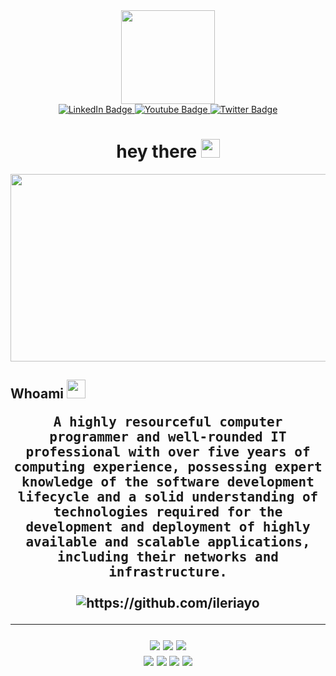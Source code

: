 <!--### Hi there 👋, my name is abduslam
#### I specialize in cyber security and love programming
-->
<div id="header" align="center">
  <img src="https://media.giphy.com/media/RpYuXao1pruj098LIM/giphy.gif" width="150"/>
<div id="badges">
  <a href="your-linkedin-URL">
    <img src="https://img.shields.io/badge/LinkedIn-blue?style=for-the-badge&logo=linkedin&logoColor=white" alt="LinkedIn Badge"/>
  </a>
  <a href="your-youtube-URL">
    <img src="https://img.shields.io/badge/YouTube-red?style=for-the-badge&logo=youtube&logoColor=white" alt="Youtube Badge"/>
  </a>
  <a href="your-twitter-URL">
    <img src="https://img.shields.io/badge/Twitter-blue?style=for-the-badge&logo=twitter&logoColor=white" alt="Twitter Badge"/>
  </a>
</div>
<img src="https://komarev.com/ghpvc/?username=Leakirs&style=flat-square&color=blue" alt=""/>
  <h1>
  hey there
  <img src="https://media.giphy.com/media/hvRJCLFzcasrR4ia7z/giphy.gif" width="30px"/>
</h1>
</div>
<div align="center">
  <img src="https://media.giphy.com/media/3o7aCTfyhYawdOXcFW/giphy.gif" width="600" height="300"/>
</div>

<h2 align="center">
    <h2>
  Whoami
  <img src="https://media.giphy.com/media/dCNqwy3mkOPQ090bgX/giphy.gif" width="30px"/>
<p align="center">
  <samp>A highly resourceful computer programmer and well-rounded IT professional with over five years of computing experience, possessing expert knowledge of the software development lifecycle and a solid understanding of technologies required for the development and deployment of highly available and scalable applications, including their networks and infrastructure.
  </samp>
  <br> <br>
  <img src="https://komarev.com/ghpvc/?username=ileriayo" alt="https://github.com/ileriayo" />
</p>
<hr>
<div id="header" align="center">
  <img src="https://img.shields.io/badge/python-3670A0?style=for-the-badge&logo=python&logoColor=ffdd54"/>
  
  <img src="https://img.shields.io/badge/c++-%2300599C.svg?style=for-the-badge&logo=c%2B%2B&logoColor=white"/>
  
  <img src="https://img.shields.io/badge/javascript-%23323330.svg?style=for-the-badge&logo=javascript&logoColor=%23F7DF1E"/>
</div>
<div id="header" align="center">
  <img src="https://img.shields.io/badge/Windows%20Terminal-%234D4D4D.svg?style=for-the-badge&logo=windows-terminal&logoColor=white"/>
  
  <img src="https://img.shields.io/badge/Kali-268BEE?style=for-the-badge&logo=kalilinux&logoColor=white"/>
  
  <img src="https://img.shields.io/badge/Linux-FCC624?style=for-the-badge&logo=linux&logoColor=black"/>
  
  <img src="https://img.shields.io/badge/Windows-0078D6?style=for-the-badge&logo=windows&logoColor=white"/>
</div>
